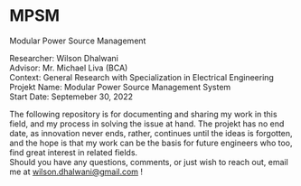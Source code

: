 # MPSM
Modular Power Source Management 

Researcher: Wilson Dhalwani <br />
Advisor: Mr. Michael Liva (BCA) <br />
Context: General Research with Specialization in Electrical Engineering <br />
Projekt Name: Modular Power Source Management System <br />
Start Date: Septemeber 30, 2022 <br />

The following repository is for documenting and sharing my work in this field, and my process in solving the issue at hand. The projekt has no end date, as innovation never ends, rather, continues until the ideas is forgotten, and the hope is that my work can be the basis for future engineers who too, find great interest in related fields. <br />
Should you have any questions, comments, or just wish to reach out, email me at wilson.dhalwani@gmail.com !
